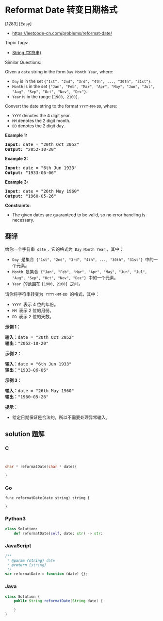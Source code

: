 # Reformat Date 转变日期格式

[1283] [Easy]

- https://leetcode-cn.com/problems/reformat-date/

Topic Tags:

- [String (字符串)](https://leetcode-cn.com/tag/string/)

Similar Questions:

Given a `date` string in the form `Day Month Year`, where:

- `Day` is in the set `{"1st", "2nd", "3rd", "4th", ..., "30th", "31st"}`.
- `Month` is in the set `{"Jan", "Feb", "Mar", "Apr", "May", "Jun", "Jul", "Aug", "Sep", "Oct", "Nov", "Dec"}`.
- `Year` is in the range `[1900, 2100]`.

Convert the date string to the format `YYYY-MM-DD`, where:

- `YYYY` denotes the 4 digit year.
- `MM` denotes the 2 digit month.
- `DD` denotes the 2 digit day.

**Example 1:**

<pre><strong>Input:</strong> date = "20th Oct 2052"
<strong>Output:</strong> "2052-10-20"
</pre>

**Example 2:**

<pre><strong>Input:</strong> date = "6th Jun 1933"
<strong>Output:</strong> "1933-06-06"
</pre>

**Example 3:**

<pre><strong>Input:</strong> date = "26th May 1960"
<strong>Output:</strong> "1960-05-26"
</pre>

**Constraints:**

- The given dates are guaranteed to be valid, so no error handling is necessary.

## 翻译

给你一个字符串  `date` ，它的格式为  `Day Month Year` ，其中：

- `Day`  是集合  `{"1st", "2nd", "3rd", "4th", ..., "30th", "31st"}`  中的一个元素。
- `Month`  是集合  `{"Jan", "Feb", "Mar", "Apr", "May", "Jun", "Jul", "Aug", "Sep", "Oct", "Nov", "Dec"}`  中的一个元素。
- `Year`  的范围在 ​`[1900, 2100]`  之间。

请你将字符串转变为  `YYYY-MM-DD`  的格式，其中：

- `YYYY`  表示 4 位的年份。
- `MM`  表示 2 位的月份。
- `DD`  表示 2 位的天数。

**示例 1：**

<pre><strong>输入：</strong>date = "20th Oct 2052"
<strong>输出：</strong>"2052-10-20"
</pre>

**示例 2：**

<pre><strong>输入：</strong>date = "6th Jun 1933"
<strong>输出：</strong>"1933-06-06"
</pre>

**示例 3：**

<pre><strong>输入：</strong>date = "26th May 1960"
<strong>输出：</strong>"1960-05-26"
</pre>

**提示：**

- 给定日期保证是合法的，所以不需要处理异常输入。

## solution 题解

### C

```c


char * reformatDate(char * date){

}
```

### Go

```golang
func reformatDate(date string) string {

}
```

### Python3

```python
class Solution:
    def reformatDate(self, date: str) -> str:
```

### JavaScript

```javascript
/**
 * @param {string} date
 * @return {string}
 */
var reformatDate = function (date) {};
```

### Java

```java
class Solution {
    public String reformatDate(String date) {

    }
}
```

